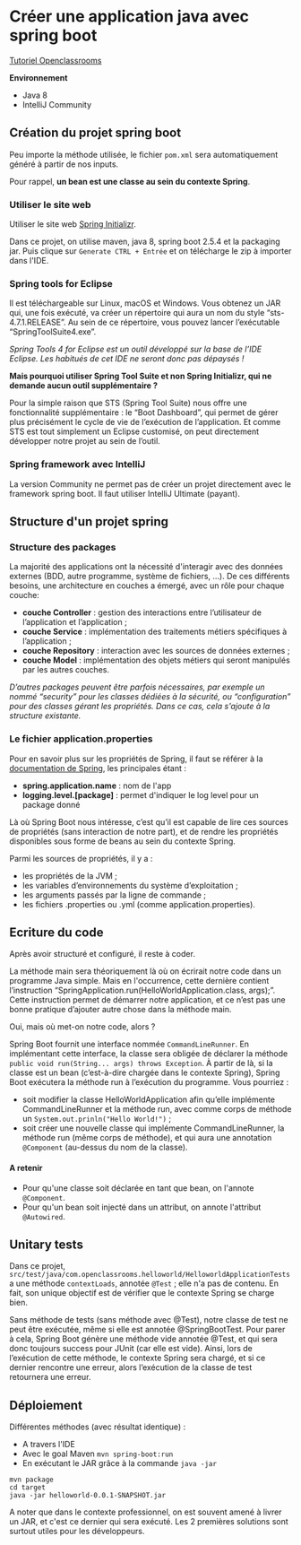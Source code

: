 # Créer une application java avec spring boot

[Tutoriel Openclassrooms](https://openclassrooms.com/fr/courses/6900101-creez-une-application-java-avec-spring-boot/7077979-creez-votre-projet)

**Environnement**
+ Java 8
+ IntelliJ Community

## Création du projet spring boot

Peu importe la méthode utilisée, le fichier `pom.xml` sera automatiquement généré à partir de nos inputs.

Pour rappel, **un bean est une classe au sein du contexte Spring**.

### Utiliser le site web

Utiliser le site web [Spring Initializr](https://start.spring.io/).

Dans ce projet, on utilise maven, java 8, spring boot 2.5.4 et la packaging jar. Puis clique sur `Generate CTRL + Entrée` et on télécharge le zip à importer dans l'IDE.

### Spring tools for Eclipse

Il est téléchargeable sur Linux, macOS et Windows. Vous obtenez un JAR qui, une fois exécuté, va créer un répertoire qui aura un nom du style “sts-4.7.1.RELEASE”. Au sein de ce répertoire, vous pouvez lancer l’exécutable “SpringToolSuite4.exe”.

*Spring Tools 4 for Eclipse est un outil développé sur la base de l’IDE Eclipse. Les habitués de cet IDE ne seront donc pas dépaysés !*

**Mais pourquoi utiliser Spring Tool Suite et non Spring Initializr, qui ne demande aucun outil supplémentaire ?**

Pour la simple raison que STS (Spring Tool Suite) nous offre une fonctionnalité supplémentaire : le “Boot Dashboard”, qui permet de gérer plus précisément le cycle de vie de l’exécution de l’application. Et comme STS est tout simplement un Eclipse customisé, on peut directement développer notre projet au sein de l’outil.

### Spring framework avec IntelliJ

La version Community ne permet pas de créer un projet directement avec le framework spring boot. Il faut utiliser IntelliJ Ultimate (payant).

## Structure d'un projet spring

### Structure des packages

La majorité des applications ont la nécessité d'interagir avec des données externes (BDD, autre programme, système de fichiers, ...). De ces différents besoins, une architecture en couches a émergé, avec un rôle pour chaque couche:
+ **couche Controller** : gestion des interactions entre l’utilisateur de l’application et l’application ;
+ **couche Service** : implémentation des traitements métiers spécifiques à l’application ;
+ **couche Repository** : interaction avec les sources de données externes ;
+ **couche Model** : implémentation des objets métiers qui seront manipulés par les autres couches.

*D’autres packages peuvent être parfois nécessaires, par exemple un nommé “security” pour les classes dédiées à la sécurité, ou “configuration” pour des classes gérant les propriétés. Dans ce cas, cela s'ajoute à la structure existante.*

### Le fichier application.properties

Pour en savoir plus sur les propriétés de Spring, il faut se référer à la [documentation de Spring](https://docs.spring.io/spring-boot/docs/current/reference/html/application-properties.html), les principales étant :
+ **spring.application.name** : nom de l'app
+ **logging.level.[package]** : permet d'indiquer le log level pour un package donné

Là où Spring Boot nous intéresse, c’est qu’il est capable de lire ces sources de propriétés (sans interaction de notre part), et de rendre les propriétés disponibles sous forme de beans au sein du contexte Spring.

Parmi les sources de propriétés, il y a :
+ les propriétés de la JVM ;
+ les variables d’environnements du système d’exploitation ;
+ les arguments passés par la ligne de commande ;
+ les fichiers .properties ou .yml (comme application.properties).

## Ecriture du code

Après avoir structuré et configuré, il reste à coder.

La méthode main sera théoriquement là où on écrirait notre code dans un programme Java simple. Mais en l'occurrence, cette dernière contient l’instruction “SpringApplication.run(HelloWorldApplication.class, args);”. Cette instruction permet de démarrer notre application, et ce n’est pas une bonne pratique d’ajouter autre chose dans la méthode main.

Oui, mais où met-on notre code, alors ?

Spring Boot fournit une interface nommée `CommandLineRunner`. En implémentant cette interface, la classe sera obligée de déclarer la méthode `public void run(String... args) throws Exception`. À partir de là, si la classe est un bean (c’est-à-dire chargée dans le contexte Spring), Spring Boot exécutera la méthode run à l’exécution du programme.
Vous pourriez :
+ soit modifier la classe HelloWorldApplication afin qu’elle implémente CommandLineRunner et la méthode run, avec comme corps de méthode un `System.out.prinln("Hello World!")` ;
+ soit créer une nouvelle classe qui implémente CommandLineRunner, la méthode run (même corps de méthode), et qui aura une annotation `@Component` (au-dessus du nom de la classe).

#### A retenir

+ Pour qu'une classe soit déclarée en tant que bean, on l'annote `@Component`.
+ Pour qu'un bean soit injecté dans un attribut, on annote l'attribut `@Autowired`.


## Unitary tests

Dans ce projet, `src/test/java/com.openclassrooms.helloworld/HelloworldApplicationTests` a une méthode `contextLoads`, annotée  `@Test` ;
elle n'a pas de contenu. En fait, son unique objectif est de vérifier que le contexte Spring se charge bien.

Sans méthode de tests (sans méthode avec @Test), notre classe de test ne peut être exécutée, même si elle est annotée @SpringBootTest. Pour parer à cela, Spring Boot génère une méthode vide annotée @Test, et qui sera donc toujours success pour JUnit (car elle est vide). 
Ainsi, lors de l’exécution de cette méthode, le contexte Spring sera chargé, et si ce dernier rencontre une erreur, alors l’exécution de la classe de test retournera une erreur.

## Déploiement

Différentes méthodes (avec résultat identique) :
+ A travers l'IDE
+ Avec le goal Maven `mvn spring-boot:run`
+ En exécutant le JAR grâce à la commande `java -jar`
```
mvn package
cd target
java -jar helloworld-0.0.1-SNAPSHOT.jar
```

A noter que dans le contexte professionnel, on est souvent amené  à livrer un JAR, et c'est ce dernier qui sera exécuté. Les 2 premières solutions sont surtout utiles pour les développeurs.